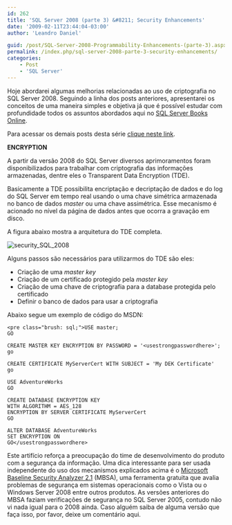 ```yaml
---
id: 262
title: 'SQL Server 2008 (parte 3) &#8211; Security Enhancements'
date: '2009-02-11T23:44:04-03:00'
author: 'Leandro Daniel'

guid: /post/SQL-Server-2008-Programmability-Enhancements-(parte-3).aspx
permalink: /index.php/sql-server-2008-parte-3-security-enhancements/
categories:
    - Post
    - 'SQL Server'
---
```


Hoje abordarei algumas melhorias relacionadas ao uso de criptografia no SQL Server 2008. Seguindo a linha dos posts anteriores, apresentarei os conceitos de uma maneira simples e objetiva já que é possível estudar com profundidade todos os assuntos abordados aqui no [SQL Server Books Online](http://msdn.microsoft.com/en-us/library/ms130214).

Para acessar os demais posts desta série [clique neste link](http://www.leandrodaniel.com/?tag=/sql+server+2008).

 **ENCRYPTION**

A partir da versão 2008 do SQL Server diversos aprimoramentos foram disponibilizados para trabalhar com criptografia das informações armazenadas, dentre eles o Transparent Data Encryption (TDE).

Basicamente a TDE possibilita encriptação e decriptação de dados e do log do SQL Server em tempo real usando o uma chave simétrica armazenada no banco de dados *master* ou uma chave assimétrica. Esse mecanismo é acionado no nível da página de dados antes que ocorra a gravação em disco.

A figura abaixo mostra a arquitetura do TDE completa.

![security_SQL_2008](http://leandrodaniel.com/pics/WindowsLiveWriter/SQLServer2008ProgrammabilityEnhancements_13DD8/security_SQL_2008_e67cb820-f94c-4b2b-9280-3a9f12125e3b.gif "security_SQL_2008")

Alguns passos são necessários para utilizarmos do TDE são eles:

- Criação de uma *master key*
- Criação de um certificado protegido pela *master key*
- Criação de uma chave de criptografia para a database protegida pelo certificado
- Definir o banco de dados para usar a criptografia

Abaixo segue um exemplo de código do MSDN:

```
<pre class="brush: sql;">USE master;
GO

CREATE MASTER KEY ENCRYPTION BY PASSWORD = '<usestrongpasswordhere>';
go

CREATE CERTIFICATE MyServerCert WITH SUBJECT = 'My DEK Certificate'
go

USE AdventureWorks
GO

CREATE DATABASE ENCRYPTION KEY
WITH ALGORITHM = AES_128
ENCRYPTION BY SERVER CERTIFICATE MyServerCert
GO

ALTER DATABASE AdventureWorks
SET ENCRYPTION ON
GO</usestrongpasswordhere>
```

   
Este artifício reforça a preocupação do time de desenvolvimento do produto com a segurança da informação. Uma dica interessante para ser usada independente do uso dos mecanismos explicados acima é o [Microsoft Baseline Security Analyzer 2.1](http://www.microsoft.com/downloads/details.aspx?familyid=f32921af-9dbe-4dce-889e-ecf997eb18e9&displaylang=en) (MBSA), uma ferramenta gratuita que avalia problemas de segurança em sistemas operacionais como o Vista ou o Windows Server 2008 entre outros produtos. As versões anteriores do MBSA faziam verificações de segurança no SQL Server 2005, contudo não vi nada igual para o 2008 ainda. Caso alguém saiba de alguma versão que faça isso, por favor, deixe um comentário aqui.
